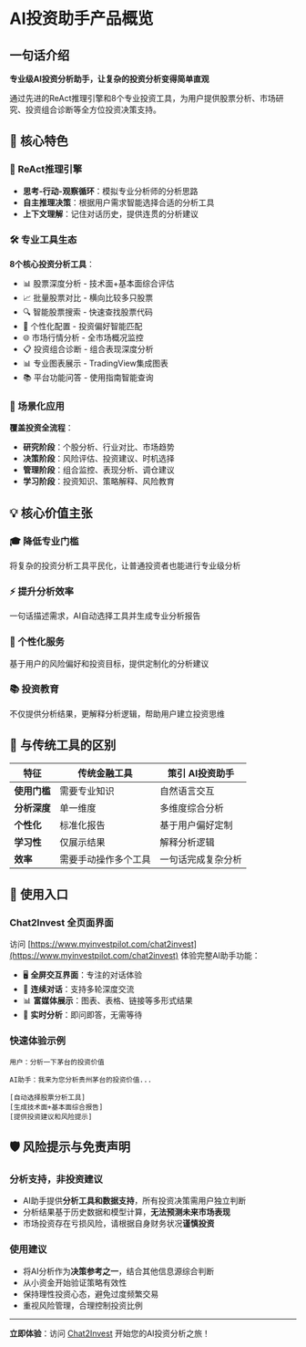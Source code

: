 # AI投资助手产品概览

## 一句话介绍

**专业级AI投资分析助手，让复杂的投资分析变得简单直观**

通过先进的ReAct推理引擎和8个专业投资工具，为用户提供股票分析、市场研究、投资组合诊断等全方位投资决策支持。

## 🚀 核心特色

### 🧠 ReAct推理引擎
- **思考-行动-观察循环**：模拟专业分析师的分析思路
- **自主推理决策**：根据用户需求智能选择合适的分析工具
- **上下文理解**：记住对话历史，提供连贯的分析建议

### 🛠️ 专业工具生态
**8个核心投资分析工具**：
- 📊 股票深度分析 - 技术面+基本面综合评估
- 📈 批量股票对比 - 横向比较多只股票
- 🔍 智能股票搜索 - 快速查找股票代码
- 👤 个性化配置 - 投资偏好智能匹配
- 🌐 市场行情分析 - 全市场概况监控
- 📋 投资组合诊断 - 组合表现深度分析
- 📊 专业图表展示 - TradingView集成图表
- 📚 平台功能问答 - 使用指南智能查询

### 🎯 场景化应用
**覆盖投资全流程**：
- **研究阶段**：个股分析、行业对比、市场趋势
- **决策阶段**：风险评估、投资建议、时机选择  
- **管理阶段**：组合监控、表现分析、调仓建议
- **学习阶段**：投资知识、策略解释、风险教育

## 💡 核心价值主张

### 🎓 降低专业门槛
将复杂的投资分析工具平民化，让普通投资者也能进行专业级分析

### ⚡ 提升分析效率  
一句话描述需求，AI自动选择工具并生成专业分析报告

### 🎯 个性化服务
基于用户的风险偏好和投资目标，提供定制化的分析建议

### 📚 投资教育
不仅提供分析结果，更解释分析逻辑，帮助用户建立投资思维

## 🌟 与传统工具的区别

| 特征 | 传统金融工具 | 策引 AI投资助手 |
|------|------------|-------------------|
| **使用门槛** | 需要专业知识 | 自然语言交互 |
| **分析深度** | 单一维度 | 多维度综合分析 |
| **个性化** | 标准化报告 | 基于用户偏好定制 |
| **学习性** | 仅展示结果 | 解释分析逻辑 |
| **效率** | 需要手动操作多个工具 | 一句话完成复杂分析 |

## 📱 使用入口

### Chat2Invest 全页面界面
访问 [https://www.myinvestpilot.com/chat2invest](https://www.myinvestpilot.com/chat2invest) 体验完整AI助手功能：
- 🖥️ **全屏交互界面**：专注的对话体验
- 💬 **连续对话**：支持多轮深度交流
- 📊 **富媒体展示**：图表、表格、链接等多形式结果
- 🔄 **实时分析**：即问即答，无需等待

### 快速体验示例
```
用户：分析一下茅台的投资价值

AI助手：我来为您分析贵州茅台的投资价值...

[自动选择股票分析工具]
[生成技术面+基本面综合报告] 
[提供投资建议和风险提示]
```

## 🛡️ 风险提示与免责声明

### 分析支持，非投资建议
- AI助手提供**分析工具和数据支持**，所有投资决策需用户独立判断
- 分析结果基于历史数据和模型计算，**无法预测未来市场表现**
- 市场投资存在亏损风险，请根据自身财务状况**谨慎投资**

### 使用建议
- 将AI分析作为**决策参考之一**，结合其他信息源综合判断
- 从小资金开始验证策略有效性
- 保持理性投资心态，避免过度频繁交易
- 重视风险管理，合理控制投资比例

---

**立即体验**：访问 [Chat2Invest](https://www.myinvestpilot.com/chat2invest) 开始您的AI投资分析之旅！